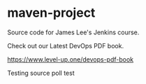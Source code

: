 # maven-project
Source code for James Lee's Jenkins course.

Check out our Latest DevOps PDF book.

https://www.level-up.one/devops-pdf-book


Testing source poll test
